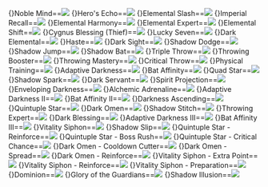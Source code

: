 {}Noble Mind==<img src="upload/mxd/Night_Walker/Skill_Noble_Mind.png"/>
{}Hero's Echo==<img src="upload/mxd/Night_Walker/Skill_Echo_of_Hero.png"/>
{}Elemental Slash==<img src="upload/mxd/Night_Walker/Skill_Elemental_Slash.png"/>
{}Imperial Recall==<img src="upload/mxd/Night_Walker/Skill_Imperial_Recall.png"/>
{}Elemental Harmony==<img src="upload/mxd/Night_Walker/Skill_Elemental_Harmony.png"/>
{}Elemental Expert==<img src="upload/mxd/Night_Walker/Skill_Elemental_Expert.png"/>
{}Elemental Shift==<img src="upload/mxd/Night_Walker/Skill_Elemental_Shift.png"/>
{}Cygnus Blessing (Thief)==<img src="upload/mxd/Night_Walker/Skill_Cygnus_Blessing.png"/>
{}Lucky Seven==<img src="upload/mxd/Night_Walker/Skill_Lucky_Seven_(Night_Walker).png"/>
{}Dark Elemental==<img src="upload/mxd/Night_Walker/Skill_Dark_Elemental.png"/>
{}Haste==<img src="upload/mxd/Night_Walker/Skill_Haste_(Night_Walker).png"/>
{}Dark Sight==<img src="upload/mxd/Night_Walker/Skill_Dark_Sight.png"/>
{}Shadow Dodge==<img src="upload/mxd/Night_Walker/Skill_Shadow_Dodge.png"/>
{}Shadow Jump==<img src="upload/mxd/Night_Walker/Skill_Shadow_Jump.png"/>
{}Shadow Bat==<img src="upload/mxd/Night_Walker/Skill_Shadow_Bat.png"/>
{}Triple Throw==<img src="upload/mxd/Night_Walker/Skill_Triple_Throw_(Night_Walker).png"/>
{}Throwing Booster==<img src="upload/mxd/Night_Walker/Skill_Throwing_Booster.png"/>
{}Throwing Mastery==<img src="upload/mxd/Night_Walker/Skill_Claw_Mastery.png"/>
{}Critical Throw==<img src="upload/mxd/Night_Walker/Skill_Critical_Shot.png"/>
{}Physical Training==<img src="upload/mxd/Night_Walker/Skill_Physical_Training.png"/>
{}Adaptive Darkness==<img src="upload/mxd/Night_Walker/Skill_Adaptive_Darkness.png"/>
{}Bat Affinity==<img src="upload/mxd/Night_Walker/Skill_Bat_Affinity.png"/>
{}Quad Star==<img src="upload/mxd/Night_Walker/Skill_Quad_Star_(Night_Walker).png"/>
{}Shadow Spark==<img src="upload/mxd/Night_Walker/Skill_Shadow_Spark.png"/>
{}Dark Servant==<img src="upload/mxd/Night_Walker/Skill_Dark_Servant.png"/>
{}Spirit Projection==<img src="upload/mxd/Night_Walker/Skill_Shadow_Stars.png"/>
{}Enveloping Darkness==<img src="upload/mxd/Night_Walker/Skill_Enveloping_Darkness.png"/>
{}Alchemic Adrenaline==<img src="upload/mxd/Night_Walker/Skill_Alchemic_Adrenaline.png"/>
{}Adaptive Darkness II==<img src="upload/mxd/Night_Walker/Skill_Adaptive_Darkness_II.png"/>
{}Bat Affinity II==<img src="upload/mxd/Night_Walker/Skill_Bat_Affinity_II.png"/>
{}Darkness Ascending==<img src="upload/mxd/Night_Walker/Skill_Darkness_Ascending.png"/>
{}Quintuple Star==<img src="upload/mxd/Night_Walker/Skill_Quintuple_Star.png"/>
{}Dark Omen==<img src="upload/mxd/Night_Walker/Skill_Dark_Omen.png"/>
{}Shadow Stitch==<img src="upload/mxd/Night_Walker/Skill_Shadow_Stitch.png"/>
{}Throwing Expert==<img src="upload/mxd/Night_Walker/Skill_Claw_Expert.png"/>
{}Dark Blessing==<img src="upload/mxd/Night_Walker/Skill_Dark_Blessing.png"/>
{}Adaptive Darkness III==<img src="upload/mxd/Night_Walker/Skill_Adaptive_Darkness_III.png"/>
{}Bat Affinity III==<img src="upload/mxd/Night_Walker/Skill_Bat_Affinity_III.png"/>
{}Vitality Siphon==<img src="upload/mxd/Night_Walker/Skill_Vitality_Siphon.png"/>
{}Shadow Slip==<img src="upload/mxd/Night_Walker/Skill_Shadow_Slip.png"/>
{}Quintuple Star - Reinforce==<img src="upload/mxd/Night_Walker/Skill_Quintuple_Star_-_Reinforce.png"/>
{}Quintuple Star - Boss Rush==<img src="upload/mxd/Night_Walker/Skill_Quintuple_Star_-_Boss_Rush.png"/>
{}Quintuple Star - Critical Chance==<img src="upload/mxd/Night_Walker/Skill_Quintuple_Star_-_Critical_Chance.png"/>
{}Dark Omen - Cooldown Cutter==<img src="upload/mxd/Night_Walker/Skill_Dark_Omen_-_Cooldown_Cutter.png"/>
{}Dark Omen - Spread==<img src="upload/mxd/Night_Walker/Skill_Dark_Omen_-_Spread.png"/>
{}Dark Omen - Reinforce==<img src="upload/mxd/Night_Walker/Skill_Dark_Omen_-_Reinforce.png"/>
{}Vitality Siphon - Extra Point==<img src="upload/mxd/Night_Walker/Skill_Vitality_Siphon_-_Extra_Point.png"/>
{}Vitality Siphon - Reinforce==<img src="upload/mxd/Night_Walker/Skill_Vitality_Siphon_-_Reinforce.png"/>
{}Vitality Siphon - Preparation==<img src="upload/mxd/Night_Walker/Skill_Vitality_Siphon_-_Preparation.png"/>
{}Dominion==<img src="upload/mxd/Night_Walker/Skill_Dominion.png"/>
{}Glory of the Guardians==<img src="upload/mxd/Night_Walker/Skill_Glory_of_the_Guardians_(Thunder_Breaker).png"/>
{}Shadow Illusion==<img src="upload/mxd/Night_Walker/Skill_Shadow_Illusion.png"/>